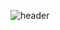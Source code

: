 ![header](https://capsule-render.vercel.app/api?type=waving&color=gradient&height=300&section=header&text=데이터분석가%20장상영의%20GITHUB&fontSize=40)

<!--
**wkdtkddud/wkdtkddud** is a ✨ _special_ ✨ repository because its `README.md` (this file) appears on your GitHub profile.

Here are some ideas to get you started:

- 🔭 I’m currently working on ...
- 🌱 I’m currently learning ...
- 👯 I’m looking to collaborate on ...
- 🤔 I’m looking for help with ...
- 💬 Ask me about ...
- 📫 How to reach me: ...
- 😄 Pronouns: ...
- ⚡ Fun fact: ...
-->
